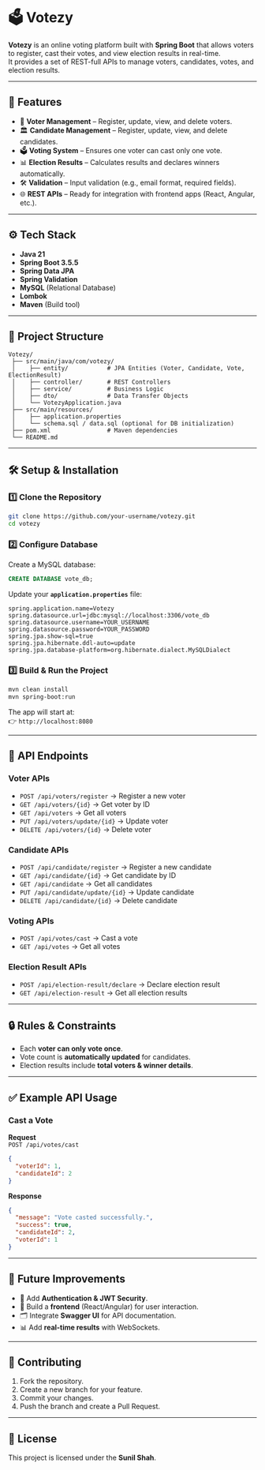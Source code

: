 # 🗳️ Votezy

**Votezy** is an online voting platform built with **Spring Boot** that allows voters to register, cast their votes, and view election results in real-time.  
It provides a set of REST-full APIs to manage voters, candidates, votes, and election results.

---

## 🚀 Features

- 👤 **Voter Management** – Register, update, view, and delete voters.
- 🏛️ **Candidate Management** – Register, update, view, and delete candidates.
- 🗳️ **Voting System** – Ensures one voter can cast only one vote.
- 📊 **Election Results** – Calculates results and declares winners automatically.
- 🛠️ **Validation** – Input validation (e.g., email format, required fields).
- 🌐 **REST APIs** – Ready for integration with frontend apps (React, Angular, etc.).

---

## ⚙️ Tech Stack

- **Java 21**
- **Spring Boot 3.5.5**
- **Spring Data JPA**
- **Spring Validation**
- **MySQL** (Relational Database)
- **Lombok**
- **Maven** (Build tool)

---

## 📂 Project Structure

```
Votezy/
 ├── src/main/java/com/votezy/
 │    ├── entity/           # JPA Entities (Voter, Candidate, Vote, ElectionResult)
 │    ├── controller/       # REST Controllers
 │    ├── service/          # Business Logic
 │    ├── dto/              # Data Transfer Objects
 │    └── VotezyApplication.java
 ├── src/main/resources/
 │    ├── application.properties
 │    └── schema.sql / data.sql (optional for DB initialization)
 ├── pom.xml                # Maven dependencies
 └── README.md
```

---

## 🛠️ Setup & Installation

### 1️⃣ Clone the Repository
```bash
git clone https://github.com/your-username/votezy.git
cd votezy
```

### 2️⃣ Configure Database
Create a MySQL database:
```sql
CREATE DATABASE vote_db;
```

Update your **`application.properties`** file:
```properties
spring.application.name=Votezy
spring.datasource.url=jdbc:mysql://localhost:3306/vote_db
spring.datasource.username=YOUR_USERNAME
spring.datasource.password=YOUR_PASSWORD
spring.jpa.show-sql=true
spring.jpa.hibernate.ddl-auto=update
spring.jpa.database-platform=org.hibernate.dialect.MySQLDialect
```

### 3️⃣ Build & Run the Project
```bash
mvn clean install
mvn spring-boot:run
```

The app will start at:  
👉 `http://localhost:8080`

---

## 📡 API Endpoints

### Voter APIs
- `POST /api/voters/register` → Register a new voter
- `GET /api/voters/{id}` → Get voter by ID
- `GET /api/voters` → Get all voters
- `PUT /api/voters/update/{id}` → Update voter
- `DELETE /api/voters/{id}` → Delete voter

### Candidate APIs
- `POST /api/candidate/register` → Register a new candidate
- `GET /api/candidate/{id}` → Get candidate by ID
- `GET /api/candidate` → Get all candidates
- `PUT /api/candidate/update/{id}` → Update candidate
- `DELETE /api/candidate/{id}` → Delete candidate

### Voting APIs
- `POST /api/votes/cast` → Cast a vote
- `GET /api/votes` → Get all votes

### Election Result APIs
- `POST /api/election-result/declare` → Declare election result
- `GET /api/election-result` → Get all election results

---

## 🔒 Rules & Constraints

- Each **voter can only vote once**.
- Vote count is **automatically updated** for candidates.
- Election results include **total voters & winner details**.

---

## ✅ Example API Usage

### Cast a Vote
**Request**  
`POST /api/votes/cast`
```json
{
  "voterId": 1,
  "candidateId": 2
}
```

**Response**
```json
{
  "message": "Vote casted successfully.",
  "success": true,
  "candidateId": 2,
  "voterId": 1
}
```

---

## 📌 Future Improvements

- 🔑 Add **Authentication & JWT Security**.
- 📱 Build a **frontend** (React/Angular) for user interaction.
- 🗂️ Integrate **Swagger UI** for API documentation.
- 📊 Add **real-time results** with WebSockets.

---

## 🤝 Contributing

1. Fork the repository.
2. Create a new branch for your feature.
3. Commit your changes.
4. Push the branch and create a Pull Request.

---

## 📝 License

This project is licensed under the **Sunil Shah**.  
